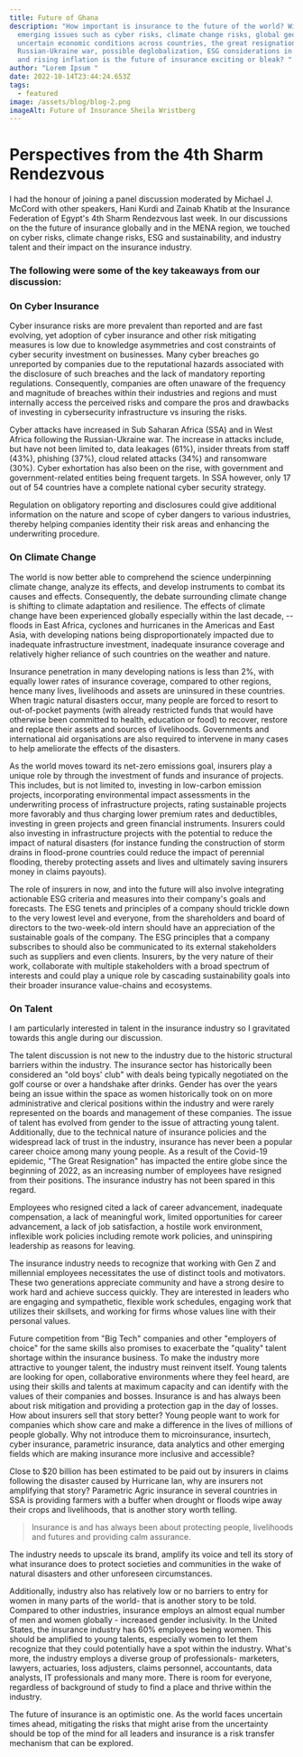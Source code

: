 ```yaml
---
title: Future of Ghana
description: "How important is insurance to the future of the world? With
  emerging issues such as cyber risks, climate change risks, global geopolitics,
  uncertain economic conditions across countries, the great resignation, the
  Russian-Ukraine war, possible deglobalization, ESG considerations in business
  and rising inflation is the future of insurance exciting or bleak? "
author: "Lorem Ipsum "
date: 2022-10-14T23:44:24.653Z
tags:
  - featured
image: /assets/blog/blog-2.png
imageAlt: Future of Insurance Sheila Wristberg
---
```

# Perspectives from the 4th Sharm Rendezvous

I had the honour of joining a panel discussion moderated by Michael J. McCord with other speakers, Hani Kurdi and Zainab Khatib at the Insurance Federation of Egypt's 4th Sharm Rendezvous last week. In our discussions on the the future of insurance globally and in the MENA region, we touched on cyber risks, climate change risks, ESG and sustainability, and industry talent and their impact on the insurance industry.

### The following were some of the key takeaways from our discussion:

### On Cyber Insurance

Cyber insurance risks are more prevalent than reported and are fast evolving, yet adoption of cyber insurance and other risk mitigating measures is low due to knowledge asymmetries and cost constraints of cyber security investment on businesses. Many cyber breaches go unreported by companies due to the reputational hazards associated with the disclosure of such breaches and the lack of mandatory reporting regulations. Consequently, companies are often unaware of the frequency and magnitude of breaches within their industries and regions and must internally access the perceived risks and compare the pros and drawbacks of investing in cybersecurity infrastructure vs insuring the risks.

Cyber attacks have increased in Sub Saharan Africa (SSA) and in West Africa following the Russian-Ukraine war. The increase in attacks include, but have not been limited to, data leakages (61%), insider threats from staff (43%), phishing (37%), cloud related attacks (34%) and ransomware (30%). Cyber exhortation has also been on the rise, with government and government-related entities being frequent targets. In SSA however, only 17 out of 54 countries have a complete national cyber security strategy.

Regulation on obligatory reporting and disclosures could give additional information on the nature and scope of cyber dangers to various industries, thereby helping companies identity their risk areas and enhancing the underwriting procedure.

### On Climate Change

The world is now better able to comprehend the science underpinning climate change, analyze its effects, and develop instruments to combat its causes and effects. Consequently, the debate surrounding climate change is shifting to climate adaptation and resilience. The effects of climate change have been experienced globally especially within the last decade, --floods in East Africa, cyclones and hurricanes in the Americas and East Asia, with developing nations being disproportionately impacted due to inadequate infrastructure investment, inadequate insurance coverage and relatively higher reliance of such countries on the weather and nature.

Insurance penetration in many developing nations is less than 2%, with equally lower rates of insurance coverage, compared to other regions, hence many lives, livelihoods and assets are uninsured in these countries. When tragic natural disasters occur, many people are forced to resort to out-of-pocket payments (with already restricted funds that would have otherwise been committed to health, education or food) to recover, restore and replace their assets and sources of livelihoods. Governments and international aid organisations are also required to intervene in many cases to help ameliorate the effects of the disasters.

As the world moves toward its net-zero emissions goal, insurers play a unique role by through the investment of funds and insurance of projects. This includes, but is not limited to, investing in low-carbon emission projects, incorporating environmental impact assessments in the underwriting process of infrastructure projects, rating sustainable projects more favorably and thus charging lower premium rates and deductibles, investing in green projects and green financial instruments. Insurers could also investing in infrastructure projects with the potential to reduce the impact of natural disasters (for instance funding the construction of storm drains in flood-prone countries could reduce the impact of perennial flooding, thereby protecting assets and lives and ultimately saving insurers money in claims payouts).

The role of insurers in now, and into the future will also involve integrating actionable ESG criteria and measures into their company's goals and forecasts. The ESG tenets and principles of a company should trickle down to the very lowest level and everyone, from the shareholders and board of directors to the two-week-old intern should have an appreciation of the sustainable goals of the company. The ESG principles that a company subscribes to should also be communicated to its external stakeholders such as suppliers and even clients. Insurers, by the very nature of their work, collaborate with multiple stakeholders with a broad spectrum of interests and could play a unique role by cascading sustainability goals into their broader insurance value-chains and ecosystems.

### On Talent

I am particularly interested in talent in the insurance industry so I gravitated towards this angle during our discussion.

The talent discussion is not new to the industry due to the historic structural barriers within the industry. The insurance sector has historically been considered an "old boys' club" with deals being typically negotiated on the golf course or over a handshake after drinks. Gender has over the years being an issue within the space as women historically took on on more administrative and clerical positions within the industry and were rarely represented on the boards and management of these companies. The issue of talent has evolved from gender to the issue of attracting young talent. Additionally, due to the technical nature of insurance policies and the widespread lack of trust in the industry, insurance has never been a popular career choice among many young people. As a result of the Covid-19 epidemic, "The Great Resignation" has impacted the entire globe since the beginning of 2022, as an increasing number of employees have resigned from their positions. The insurance industry has not been spared in this regard.

Employees who resigned cited a lack of career advancement, inadequate compensation, a lack of meaningful work, limited opportunities for career advancement, a lack of job satisfaction, a hostile work environment, inflexible work policies including remote work policies, and uninspiring leadership as reasons for leaving.

The insurance industry needs to recognize that working with Gen Z and millennial employees necessitates the use of distinct tools and motivators. These two generations appreciate community and have a strong desire to work hard and achieve success quickly. They are interested in leaders who are engaging and sympathetic, flexible work schedules, engaging work that utilizes their skillsets, and working for firms whose values line with their personal values.

Future competition from "Big Tech" companies and other "employers of choice" for the same skills also promises to exacerbate the "quality" talent shortage within the insurance business. To make the industry more attractive to younger talent, the industry must reinvent itself. Young talents are looking for open, collaborative environments where they feel heard, are using their skills and talents at maximum capacity and can identify with the values of their companies and bosses. Insurance is and has always been about risk mitigation and providing a protection gap in the day of losses. How about insurers sell that story better? Young people want to work for companies which show care and make a difference in the lives of millions of people globally. Why not introduce them to microinsurance, insurtech, cyber insurance, parametric insurance, data analytics and other emerging fields which are making insurance more inclusive and accessible?

Close to $20 billion has been estimated to be paid out by insurers in claims following the disaster caused by Hurricane Ian, why are insurers not amplifying that story? Parametric Agric insurance in several countries in SSA is providing farmers with a buffer when drought or floods wipe away their crops and livelihoods, that is another story worth telling.

> Insurance is and has always been about protecting people, livelihoods and futures and providing calm assurance.

The industry needs to upscale its brand, amplify its voice and tell its story of what insurance does to protect societies and communities in the wake of natural disasters and other unforeseen circumstances.

Additionally, industry also has relatively low or no barriers to entry for women in many parts of the world- that is another story to be told. Compared to other industries, insurance employs an almost equal number of men and women globally - increased gender inclusivity. In the United States, the insurance industry has 60% employees being women. This should be amplified to young talents, especially women to let them recognize that they could potentially have a spot within the industry. What's more, the industry employs a diverse group of professionals- marketers, lawyers, actuaries, loss adjusters, claims personnel, accountants, data analysts, IT professionals and many more. There is room for everyone, regardless of background of study to find a place and thrive within the industry.

The future of insurance is an optimistic one. As the world faces uncertain times ahead, mitigating the risks that might arise from the uncertainty should be top of the mind for all leaders and insurance is a risk transfer mechanism that can be explored.